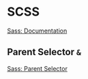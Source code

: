 # SCSS

[Sass: Documentation](https://sass-lang.com/documentation/)


## Parent Selector `&`

[Sass: Parent Selector](https://sass-lang.com/documentation/style-rules/parent-selector/)

